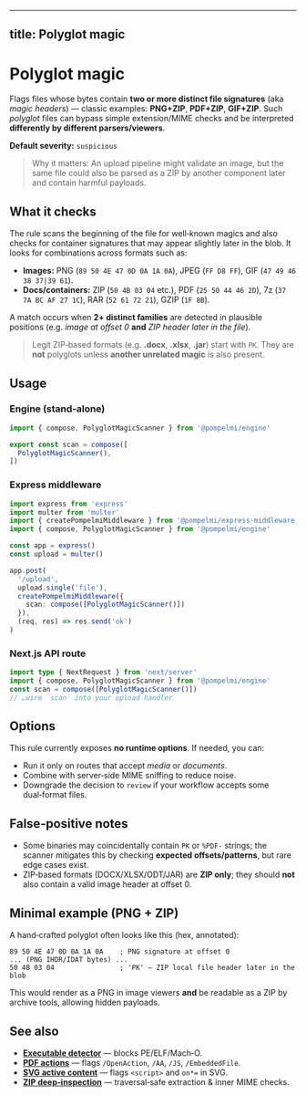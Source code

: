 

---
title: Polyglot magic
---

# Polyglot magic

Flags files whose bytes contain **two or more distinct file signatures** (aka
*magic headers*) — classic examples: **PNG+ZIP**, **PDF+ZIP**, **GIF+ZIP**. Such
*polyglot* files can bypass simple extension/MIME checks and be interpreted
**differently by different parsers/viewers**.

**Default severity:** `suspicious`

> Why it matters: An upload pipeline might validate an image, but the same file
> could also be parsed as a ZIP by another component later and contain harmful
> payloads.

## What it checks
The rule scans the beginning of the file for well‑known magics and also checks
for container signatures that may appear slightly later in the blob. It looks
for combinations across formats such as:

- **Images:** PNG (`89 50 4E 47 0D 0A 1A 0A`), JPEG (`FF D8 FF`), GIF (`47 49 46 38 37|39 61`).
- **Docs/containers:** ZIP (`50 4B 03 04` etc.), PDF (`25 50 44 46 2D`), 7z (`37 7A BC AF 27 1C`), RAR (`52 61 72 21`), GZIP (`1F 8B`).

A match occurs when **2+ distinct families** are detected in plausible
positions (e.g. *image at offset 0* **and** *ZIP header later in the file*).

> Legit ZIP‑based formats (e.g. **.docx**, **.xlsx**, **.jar**) start with `PK`.
> They are **not** polyglots unless **another unrelated magic** is also present.

## Usage

### Engine (stand‑alone)
```ts
import { compose, PolyglotMagicScanner } from '@pompelmi/engine'

export const scan = compose([
  PolyglotMagicScanner(),
])
```

### Express middleware
```ts
import express from 'express'
import multer from 'multer'
import { createPompelmiMiddleware } from '@pompelmi/express-middleware'
import { compose, PolyglotMagicScanner } from '@pompelmi/engine'

const app = express()
const upload = multer()

app.post(
  '/upload',
  upload.single('file'),
  createPompelmiMiddleware({
    scan: compose([PolyglotMagicScanner()])
  }),
  (req, res) => res.send('ok')
)
```

### Next.js API route
```ts
import type { NextRequest } from 'next/server'
import { compose, PolyglotMagicScanner } from '@pompelmi/engine'
const scan = compose([PolyglotMagicScanner()])
// …wire `scan` into your upload handler
```

## Options
This rule currently exposes **no runtime options**. If needed, you can:

- Run it only on routes that accept *media* or *documents*.
- Combine with server‑side MIME sniffing to reduce noise.
- Downgrade the decision to `review` if your workflow accepts some dual‑format files.

## False‑positive notes
- Some binaries may coincidentally contain `PK` or `%PDF-` strings; the scanner
  mitigates this by checking **expected offsets/patterns**, but rare edge cases
  exist.
- ZIP‑based formats (DOCX/XLSX/ODT/JAR) are **ZIP only**; they should **not**
  also contain a valid image header at offset 0.

## Minimal example (PNG + ZIP)
A hand‑crafted polyglot often looks like this (hex, annotated):

```text
89 50 4E 47 0D 0A 1A 0A    ; PNG signature at offset 0
... (PNG IHDR/IDAT bytes) ...
50 4B 03 04                ; 'PK' — ZIP local file header later in the blob
```

This would render as a PNG in image viewers **and** be readable as a ZIP by
archive tools, allowing hidden payloads.

## See also
- **[Executable detector](/docs/scan/executable-detector)** — blocks PE/ELF/Mach‑O.
- **[PDF actions](/docs/scan/pdf-actions)** — flags `/OpenAction`, `/AA`, `/JS`, `/EmbeddedFile`.
- **[SVG active content](/docs/scan/svg-active-content)** — flags `<script>` and `on*=` in SVG.
- **[ZIP deep‑inspection](/docs/zip-inspection)** — traversal‑safe extraction & inner MIME checks.